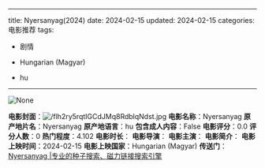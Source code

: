
---
title: Nyersanyag(2024)
date: 2024-02-15
updated: 2024-02-15
categories: 电影推荐
tags:

- 剧情

- Hungarian (Magyar)
- hu
---

<img src="https://image.tmdb.org/t/p/originalNone" alt="None" title="None">

**电影封面**：<img src="https://image.tmdb.org/t/p/w200/flh2ry5rqtIGCdJMq8RdblqNdst.jpg" alt="/flh2ry5rqtIGCdJMq8RdblqNdst.jpg" title="/flh2ry5rqtIGCdJMq8RdblqNdst.jpg">
**电影名称**：Nyersanyag
**原产地片名**：Nyersanyag
**原产地语言**：hu
**包含成人内容**：False
**电影评分**：0.0
**评分人数**：0
**热门程度**：4.102
**电影时长**：
**电影导演**：
**电影主演**：
**电影简介**：
**电影上映时间**：2024-02-15
**电影上映国家**：Hungarian (Magyar)
**传送门**：[Nyersanyag |专业的种子搜索、磁力链接搜索引擎](https://movie.amd794.com:2083/?search=Nyersanyag&ordering=&mode=match_phrase&page_size=10&page=1)

